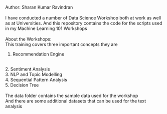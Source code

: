 Author: Sharan Kumar Ravindran
<br />
<br />
I have conducted a number of Data Science Workshop both at work as well as at Universities. And this repository contains the code for the scripts used in my Machine Learning 101 Workshops
<br />
<br />
About the Workshops:
<br />
This training covers three important concepts they are
<br />
1. Recommendation Engine
<br />
2. Sentiment Analysis
<br />
3. NLP and Topic Modelling
<br />
4. Sequential Pattern Analysis
<br />
5. Decision Tree
<br />
<br />
The data folder contains the sample data used for the workshop
<br />
And there are some additional datasets that can be used for the text analysis


